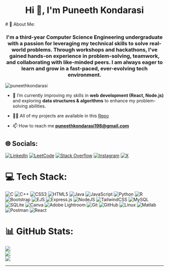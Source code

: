 <h1 align="center">Hi 👋, I'm Puneeth Kondarasi</h1>
# 💫 About Me:
<h3 align="center">I'm a third-year Computer Science Engineering undergraduate with a passion for leveraging my technical skills to solve real-world problems. Through workshops and hackathons, I've gained hands-on experience in problem-solving, teamwork, and collaborating with like-minded peers. I am always eager to learn and grow in a fast-paced, ever-evolving tech environment.</h3>

<p align="left"> <img src="https://komarev.com/ghpvc/?username=puneethkondarasi&label=Profile%20views&color=0e75b6&style=flat" alt="puneethkondarasi" /> </p>

- 🌱 I’m currently improving my skills in **web development (React, Node.js)** and exploring **data structures & algorithms** to enhance my problem-solving abilities.

- 👨‍💻 All of my projects are available in this [Repo](https://github.com/PuneethKondarasi/My_Projects)

- 📫 How to reach me **puneethkondarasi198@gmail.com**

## 🌐 Socials:
[![LinkedIn](https://img.shields.io/badge/LinkedIn-%230077B5.svg?logo=linkedin&logoColor=white)](https://linkedin.com/in/puneeth-kondarasi)
[![LeetCode](https://img.shields.io/badge/LeetCode-%23FFA116.svg?logo=LeetCode&logoColor=white)](https://www.leetcode.com/puneeth_kondarasi) 
[![Stack Overflow](https://img.shields.io/badge/-Stackoverflow-FE7A16?logo=stack-overflow&logoColor=white)](https://stackoverflow.com/users/puneeth-kondarasi) 
[![Instagram](https://img.shields.io/badge/Instagram-%23E4405F.svg?logo=Instagram&logoColor=white)](https://instagram.com/puneeth_kondarasi) 
[![X](https://img.shields.io/badge/X-black.svg?logo=X&logoColor=white)](https://x.com/puneethk2004) 

# 💻 Tech Stack:
![C](https://img.shields.io/badge/c-%2300599C.svg?style=for-the-badge&logo=c&logoColor=white) 
![C++](https://img.shields.io/badge/c++-%2300599C.svg?style=for-the-badge&logo=c%2B%2B&logoColor=white) 
![CSS3](https://img.shields.io/badge/css3-%231572B6.svg?style=for-the-badge&logo=css3&logoColor=white) 
![HTML5](https://img.shields.io/badge/html5-%23E34F26.svg?style=for-the-badge&logo=html5&logoColor=white) 
![Java](https://img.shields.io/badge/java-%23ED8B00.svg?style=for-the-badge&logo=openjdk&logoColor=white) 
![JavaScript](https://img.shields.io/badge/javascript-%23323330.svg?style=for-the-badge&logo=javascript&logoColor=%23F7DF1E) 
![Python](https://img.shields.io/badge/python-3670A0?style=for-the-badge&logo=python&logoColor=ffdd54) 
![R](https://img.shields.io/badge/r-%23276DC3.svg?style=for-the-badge&logo=r&logoColor=white) 
![Bootstrap](https://img.shields.io/badge/bootstrap-%238511FA.svg?style=for-the-badge&logo=bootstrap&logoColor=white) 
![EJS](https://img.shields.io/badge/ejs-%23B4CA65.svg?style=for-the-badge&logo=ejs&logoColor=black) 
![Express.js](https://img.shields.io/badge/express.js-%23404d59.svg?style=for-the-badge&logo=express&logoColor=%2361DAFB) 
![NodeJS](https://img.shields.io/badge/node.js-6DA55F?style=for-the-badge&logo=node.js&logoColor=white) 
![TailwindCSS](https://img.shields.io/badge/tailwindcss-%2338B2AC.svg?style=for-the-badge&logo=tailwind-css&logoColor=white) 
![MySQL](https://img.shields.io/badge/mysql-4479A1.svg?style=for-the-badge&logo=mysql&logoColor=white) 
![SQLite](https://img.shields.io/badge/sqlite-%2307405e.svg?style=for-the-badge&logo=sqlite&logoColor=white) 
![Canva](https://img.shields.io/badge/Canva-%2300C4CC.svg?style=for-the-badge&logo=Canva&logoColor=white) 
![Adobe Lightroom](https://img.shields.io/badge/Adobe%20Lightroom-31A8FF.svg?style=for-the-badge&logo=Adobe%20Lightroom&logoColor=white) 
![Git](https://img.shields.io/badge/git-%23F05033.svg?style=for-the-badge&logo=git&logoColor=white) 
![GitHub](https://img.shields.io/badge/github-%23121011.svg?style=for-the-badge&logo=github&logoColor=white) 
![Linux](https://img.shields.io/badge/linux-%23FCC624.svg?style=for-the-badge&logo=linux&logoColor=black) 
![Matlab](https://img.shields.io/badge/matlab-%23E1D94C.svg?style=for-the-badge&logo=matlab&logoColor=black) 
![Postman](https://img.shields.io/badge/postman-%23FF6C37.svg?style=for-the-badge&logo=postman&logoColor=white) 
![React](https://img.shields.io/badge/react-%2361DAFB.svg?style=for-the-badge&logo=react&logoColor=white)

# 📊 GitHub Stats:
![](https://github-readme-stats.vercel.app/api?username=PuneethKondarasi&theme=tokyonight&hide_border=false&include_all_commits=false&count_private=false)<br/>
![](https://github-readme-streak-stats.herokuapp.com/?user=PuneethKondarasi&theme=tokyonight&hide_border=false)<br/>
![](https://github-readme-stats.vercel.app/api/top-langs/?username=PuneethKondarasi&theme=tokyonight&hide_border=false&include_all_commits=false&count_private=false&layout=compact)

---
